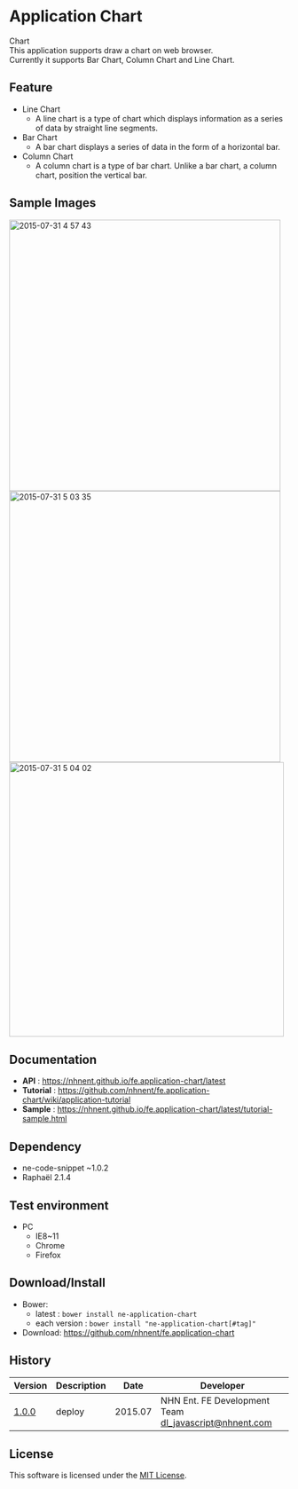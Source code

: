 Application Chart
===============
Chart<br>
This application supports draw a chart on web browser.<br>
Currently it supports Bar Chart, Column Chart and Line Chart.

## Feature

* Line Chart<br>
   * A line chart is a type of chart which displays information as a series of data by straight line segments.
* Bar Chart<br>
   * A bar chart displays a series of data in the form of a horizontal bar.
* Column Chart<br>
   * A column chart is a type of bar chart. Unlike a bar chart, a column chart, position the vertical bar.

## Sample Images

<img width="489" alt="2015-07-31 4 57 43" src="https://cloud.githubusercontent.com/assets/2888775/9003070/bb67111c-37a5-11e5-8cd5-3912ed48081e.png">

<img width="489" alt="2015-07-31 5 03 35" src="https://cloud.githubusercontent.com/assets/2888775/9003145/4479a1ea-37a6-11e5-8780-06858ff50283.png">

<img width="495" alt="2015-07-31 5 04 02" src="https://cloud.githubusercontent.com/assets/2888775/9003143/40f2247a-37a6-11e5-81c0-56e274963930.png">

## Documentation
* **API** : https://nhnent.github.io/fe.application-chart/latest
* **Tutorial** : https://github.com/nhnent/fe.application-chart/wiki/application-tutorial
* **Sample** : https://nhnent.github.io/fe.application-chart/latest/tutorial-sample.html

## Dependency
* ne-code-snippet ~1.0.2
* Raphaël 2.1.4

## Test environment
* PC
	* IE8~11
	* Chrome
	* Firefox

## Download/Install
* Bower:
   * latest : `bower install ne-application-chart`
   * each version : `bower install "ne-application-chart[#tag]"`
* Download: https://github.com/nhnent/fe.application-chart

## History
| Version | Description | Date | Developer |
| ---- | ---- | ---- | ---- |
| <a href="https://nhnent.github.io/fe.application-chart/1.0.0">1.0.0</a> | deploy | 2015.07 | NHN Ent. FE Development Team <dl_javascript@nhnent.com> |

## License
This software is licensed under the [MIT License](https://github.com/nhnent/fe.application-chart/blob/master/LICENSE).
